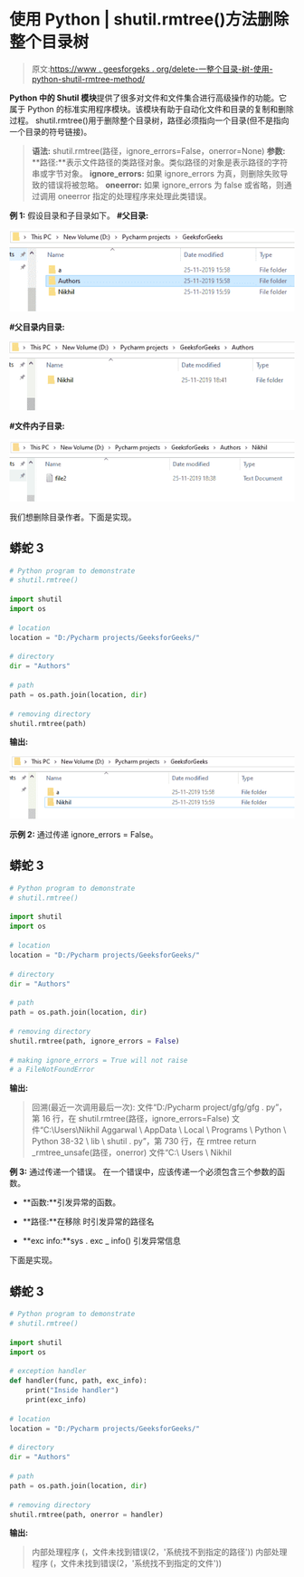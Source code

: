# 使用 Python | shutil.rmtree()方法删除整个目录树

> 原文:[https://www . geesforgeks . org/delete-一整个目录-树-使用-python-shutil-rmtree-method/](https://www.geeksforgeeks.org/delete-an-entire-directory-tree-using-python-shutil-rmtree-method/)

**Python 中的 Shutil 模块**提供了很多对文件和文件集合进行高级操作的功能。它属于 Python 的标准实用程序模块。该模块有助于自动化文件和目录的复制和删除过程。
shutil.rmtree()用于删除整个目录树，路径必须指向一个目录(但不是指向一个目录的符号链接)。

> **语法:** shutil.rmtree(路径，ignore_errors=False，onerror=None)
> **参数:**
> **路径:**表示文件路径的类路径对象。类似路径的对象是表示路径的字符串或字节对象。
> **ignore_errors:** 如果 ignore_errors 为真，则删除失败导致的错误将被忽略。
> **oneerror:** 如果 ignore_errors 为 false 或省略，则通过调用 oneerror 指定的处理程序来处理此类错误。

**例 1:** 假设目录和子目录如下。
**#父目录:**

![python shutil.rmtree()](img/3136a3b16bc368d766d2f1ad52f9e2c0.png)

**#父目录内目录:**

![python shutil.rmtree()](img/6a8ee7c2e99ed708e5685a8be970c7eb.png)

**#文件内子目录:**

![python shutil.rmtree()](img/f43a4dddb9fa147575b0cbfbace9aa04.png)

我们想删除目录作者。下面是实现。

## 蟒蛇 3

```py
# Python program to demonstrate
# shutil.rmtree()

import shutil
import os

# location
location = "D:/Pycharm projects/GeeksforGeeks/"

# directory
dir = "Authors"

# path
path = os.path.join(location, dir)

# removing directory
shutil.rmtree(path)
```

**输出:**

![python shutil.rmtree()](img/3266bfd4fa4db10ee09fd759eccf0f12.png)

**示例 2:** 通过传递 ignore_errors = False。

## 蟒蛇 3

```py
# Python program to demonstrate
# shutil.rmtree()

import shutil
import os

# location
location = "D:/Pycharm projects/GeeksforGeeks/"

# directory
dir = "Authors"

# path
path = os.path.join(location, dir)

# removing directory
shutil.rmtree(path, ignore_errors = False)

# making ignore_errors = True will not raise 
# a FileNotFoundError
```

**输出:**

> 回溯(最近一次调用最后一次):
> 文件“D:/Pycharm project/gfg/gfg . py”，第 16 行，在
> shutil.rmtree(路径，ignore_errors=False)
> 文件“C:\Users\Nikhil Aggarwal \ AppData \ Local \ Programs \ Python \ Python 38-32 \ lib \ shutil . py”，第 730 行，在 rmtree
> return _rmtree_unsafe(路径，onerror)
> 文件“C:\ Users \ Nikhil

**例 3:** 通过传递一个错误。
在一个错误中，应该传递一个必须包含三个参数的函数。

*   **函数:**引发异常的函数。

*   **路径:**在移除
    时引发异常的路径名
*   **exc info:**sys . exc _ info()
    引发异常信息

下面是实现。

## 蟒蛇 3

```py
# Python program to demonstrate
# shutil.rmtree()

import shutil
import os

# exception handler
def handler(func, path, exc_info):
    print("Inside handler")
    print(exc_info)

# location
location = "D:/Pycharm projects/GeeksforGeeks/"

# directory
dir = "Authors"

# path
path = os.path.join(location, dir)

# removing directory
shutil.rmtree(path, onerror = handler)
```

**输出:**

> 内部处理程序
> (，文件未找到错误(2，'系统找不到指定的路径'))
> 内部处理程序
> (，文件未找到错误(2，'系统找不到指定的文件'))